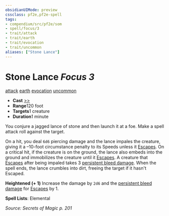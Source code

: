 ```yaml
---
obsidianUIMode: preview
cssclass: pf2e,pf2e-spell
tags:
- compendium/src/pf2e/som
- spell/focus/3
- trait/attack
- trait/earth
- trait/evocation
- trait/uncommon
aliases: ["Stone Lance"]
---
```

# Stone Lance *Focus 3*   
[attack](../../Rules/traits/attack.md)  [earth](../../Rules/traits/earth.md)  [evocation](../../Rules/traits/evocation.md)  [uncommon](../../Rules/traits/uncommon.md)  

- **Cast** [>>](../../Rules/core-rulebook/chapter-9-playing-the-game.md#Actions "Two-Action") 
- **Range**120 foot
- **Targets**1 creature
- **Duration**1 minute

You conjure a jagged lance of stone and then launch it at a foe. Make a spell attack roll against the target.

On a hit, you deal `6d6` piercing damage and the lance impales the creature, giving it a –10-foot circumstance penalty to its Speeds unless it [Escapes](../../Rules/actions/escape.md). On a critical hit, if the creature is on the ground, the lance also embeds into the ground and immobilizes the creature until it [Escapes](../../Rules/actions/escape.md). A creature that [Escapes](../../Rules/actions/escape.md) after being impaled takes 3 [persistent bleed damage](../../Rules/conditions.md#Persistent%20Damage). When the spell ends, the lance crumbles into dirt, freeing the target if it hasn't Escaped.

**Heightened (+ 1)** Increase the damage by `2d6` and the [persistent bleed damage](../../Rules/conditions.md#Persistent%20Damage) for [Escapes](../../Rules/actions/escape.md) by 1.

**Spell Lists**: Elemental

*Source: Secrets of Magic p. 201*